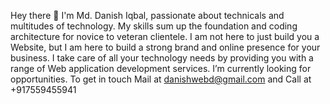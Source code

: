 Hey there 👋
I'm Md. Danish Iqbal, passionate about technicals and multitudes of technology. My skills sum up the foundation and coding architecture for novice to veteran clientele. I am not here to just build you a Website, but I am here to build a strong brand and online presence for your business. I take care of all your technology needs by providing you with a range of Web application development services. I’m currently looking for opportunities. To get in touch Mail at danishwebd@gmail.com and Call at +917559455941
